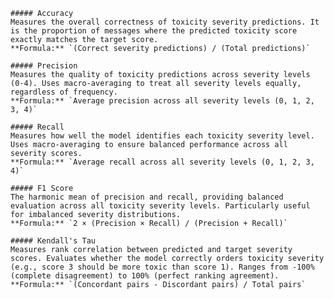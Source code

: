 
    ##### Accuracy
    Measures the overall correctness of toxicity severity predictions. It is the proportion of messages where the predicted toxicity score exactly matches the target score.
    **Formula:** `(Correct severity predictions) / (Total predictions)`

    ##### Precision
    Measures the quality of toxicity predictions across severity levels (0-4). Uses macro-averaging to treat all severity levels equally, regardless of frequency.
    **Formula:** `Average precision across all severity levels (0, 1, 2, 3, 4)`

    ##### Recall
    Measures how well the model identifies each toxicity severity level. Uses macro-averaging to ensure balanced performance across all severity scores.
    **Formula:** `Average recall across all severity levels (0, 1, 2, 3, 4)`

    ##### F1 Score
    The harmonic mean of precision and recall, providing balanced evaluation across all toxicity severity levels. Particularly useful for imbalanced severity distributions.
    **Formula:** `2 × (Precision × Recall) / (Precision + Recall)`

    ##### Kendall's Tau
    Measures rank correlation between predicted and target severity scores. Evaluates whether the model correctly orders toxicity severity (e.g., score 3 should be more toxic than score 1). Ranges from -100% (complete disagreement) to 100% (perfect ranking agreement).
    **Formula:** `(Concordant pairs - Discordant pairs) / Total pairs`
    